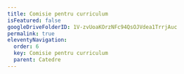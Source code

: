 ```yaml
---
title: Comisie pentru curriculum
isFeatured: false
googleDriveFolderID: 1V-zvUoaKOrzNFc94QsOJVdea1TrrjAuc
permalink: true
eleventyNavigation:
  order: 6
  key: Comisie pentru curriculum
  parent: Catedre
---
```

